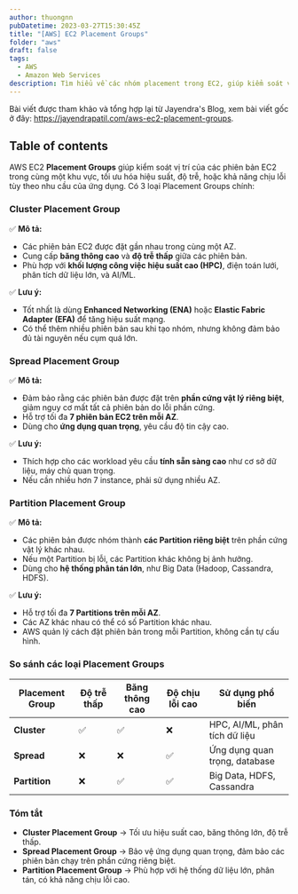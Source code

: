 ```yaml
---
author: thuongnn
pubDatetime: 2023-03-27T15:30:45Z
title: "[AWS] EC2 Placement Groups"
folder: "aws"
draft: false
tags:
  - AWS
  - Amazon Web Services
description: Tìm hiểu về các nhóm placement trong EC2, giúp kiểm soát vị trí vật lý của các instance.
---
```


Bài viết được tham khảo và tổng hợp lại từ Jayendra's Blog, xem bài viết gốc ở đây: https://jayendrapatil.com/aws-ec2-placement-groups.

## Table of contents

AWS EC2 **Placement Groups** giúp kiểm soát vị trí của các phiên bản EC2 trong cùng một khu vực, tối ưu hóa hiệu suất, độ trễ, hoặc khả năng chịu lỗi tùy theo nhu cầu của ứng dụng. Có 3 loại Placement Groups chính:

### **Cluster Placement Group**

✅ **Mô tả:**

- Các phiên bản EC2 được đặt gần nhau trong cùng một AZ.
- Cung cấp **băng thông cao** và **độ trễ thấp** giữa các phiên bản.
- Phù hợp với **khối lượng công việc hiệu suất cao (HPC)**, điện toán lưới, phân tích dữ liệu lớn, và AI/ML.

✅ **Lưu ý:**

- Tốt nhất là dùng **Enhanced Networking (ENA)** hoặc **Elastic Fabric Adapter (EFA)** để tăng hiệu suất mạng.
- Có thể thêm nhiều phiên bản sau khi tạo nhóm, nhưng không đảm bảo đủ tài nguyên nếu cụm quá lớn.

### **Spread Placement Group**

✅ **Mô tả:**

- Đảm bảo rằng các phiên bản được đặt trên **phần cứng vật lý riêng biệt**, giảm nguy cơ mất tất cả phiên bản do lỗi phần cứng.
- Hỗ trợ tối đa **7 phiên bản EC2 trên mỗi AZ**.
- Dùng cho **ứng dụng quan trọng**, yêu cầu độ tin cậy cao.

✅ **Lưu ý:**

- Thích hợp cho các workload yêu cầu **tính sẵn sàng cao** như cơ sở dữ liệu, máy chủ quan trọng.
- Nếu cần nhiều hơn 7 instance, phải sử dụng nhiều AZ.

### **Partition Placement Group**

✅ **Mô tả:**

- Các phiên bản được nhóm thành **các Partition riêng biệt** trên phần cứng vật lý khác nhau.
- Nếu một Partition bị lỗi, các Partition khác không bị ảnh hưởng.
- Dùng cho **hệ thống phân tán lớn**, như Big Data (Hadoop, Cassandra, HDFS).

✅ **Lưu ý:**

- Hỗ trợ tối đa **7 Partitions trên mỗi AZ**.
- Các AZ khác nhau có thể có số Partition khác nhau.
- AWS quản lý cách đặt phiên bản trong mỗi Partition, không cần tự cấu hình.

### **So sánh các loại Placement Groups**

| Placement Group | Độ trễ thấp | Băng thông cao | Độ chịu lỗi cao | Sử dụng phổ biến              |
| --------------- | ----------- | -------------- | --------------- | ----------------------------- |
| **Cluster**     | ✅          | ✅             | ❌              | HPC, AI/ML, phân tích dữ liệu |
| **Spread**      | ❌          | ❌             | ✅              | Ứng dụng quan trọng, database |
| **Partition**   | ❌          | ✅             | ✅              | Big Data, HDFS, Cassandra     |

### **Tóm tắt**

- **Cluster Placement Group** → Tối ưu hiệu suất cao, băng thông lớn, độ trễ thấp.
- **Spread Placement Group** → Bảo vệ ứng dụng quan trọng, đảm bảo các phiên bản chạy trên phần cứng riêng biệt.
- **Partition Placement Group** → Phù hợp với hệ thống dữ liệu lớn, phân tán, có khả năng chịu lỗi cao.
